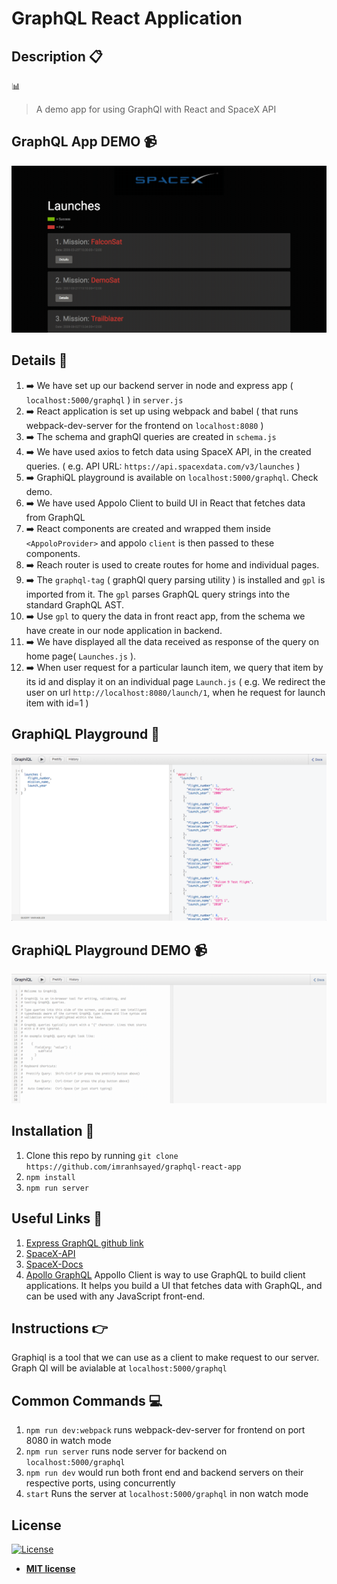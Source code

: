 # GraphQL React Application

## Description :clipboard:
:bar_chart: 
> A demo app for using GraphQl with React and SpaceX API

## GraphQL App DEMO :video_camera:
![](GraphQl-SpaceX-Demo.gif)

## Details :scroll:

1. :arrow_right: We have set up our backend server in node and express app ( `localhost:5000/graphql` ) in `server.js`
2. :arrow_right: React application is set up using webpack and babel ( that runs webpack-dev-server for the frontend on `localhost:8080` )
3. :arrow_right: The schema and graphQl queries are created in `schema.js`
4. :arrow_right: We have used axios to fetch data using SpaceX API, in the created queries. ( e.g. API URL: `https://api.spacexdata.com/v3/launches` )
5. :arrow_right: GraphiQL playground is available on `localhost:5000/graphql`. Check demo.
6. :arrow_right: We have used Appolo Client to build UI in React that fetches data from GraphQL
7. :arrow_right: React components are created and wrapped them inside `<AppoloProvider>` and appolo `client` is then passed to these components.
8. :arrow_right: Reach router is used to create routes for home and individual pages.
9. :arrow_right: The `graphql-tag` ( graphQl query parsing utility ) is installed and `gpl` is imported from it. The `gpl` parses GraphQL query strings into the standard GraphQL AST.
10. :arrow_right: Use `gpl` to query the data in front react app, from the schema we have create in our node application in backend.
11. :arrow_right: We have displayed all the data received as response of the query on home page( `Launches.js` ).
12. :arrow_right: When user request for a particular launch item, we query that item by its id and display it on an individual page `Launch.js` 
( e.g. We redirect the user on url `http://localhost:8080/launch/1`, when he request for launch item with id=1 )

## GraphiQL Playground :black_square_button:

![](graphiql.png)

## GraphiQL Playground DEMO :video_camera:

![](GraphiQL-demo.gif)


## Installation :wrench:

1. Clone this repo by running `git clone https://github.com/imranhsayed/graphql-react-app`
2. `npm install`
3. `npm run server`

## Useful Links :link:

1. [Express GraphQL github link](https://github.com/graphql/express-graphql)
2. [SpaceX-API](https://github.com/r-spacex/SpaceX-API)
3. [SpaceX-Docs](https://docs.spacexdata.com/)
4. [Apollo GraphQL](https://www.apollographql.com/docs/react/) 
Appollo Client is way to use GraphQL to build client applications. It helps you build a UI that fetches data with GraphQL, and can be used with any JavaScript front-end.


## Instructions :point_right:

Graphiql is a tool that we can use as a client to make request to our server.
Graph Ql will be avialable at `localhost:5000/graphql`

## Common Commands :computer:

1. `npm run dev:webpack` runs webpack-dev-server for frontend on port 8080 in watch mode 
2. `npm run server` runs node server for backend on `localhost:5000/graphql`
3. `npm run dev` would run both front end and backend servers on their respective ports, using concurrently
4. `start` Runs the server at `localhost:5000/graphql` in non watch mode

## License

[![License](http://img.shields.io/:license-mit-blue.svg?style=flat-square)](http://badges.mit-license.org)

- **[MIT license](http://opensource.org/licenses/mit-license.php)**

